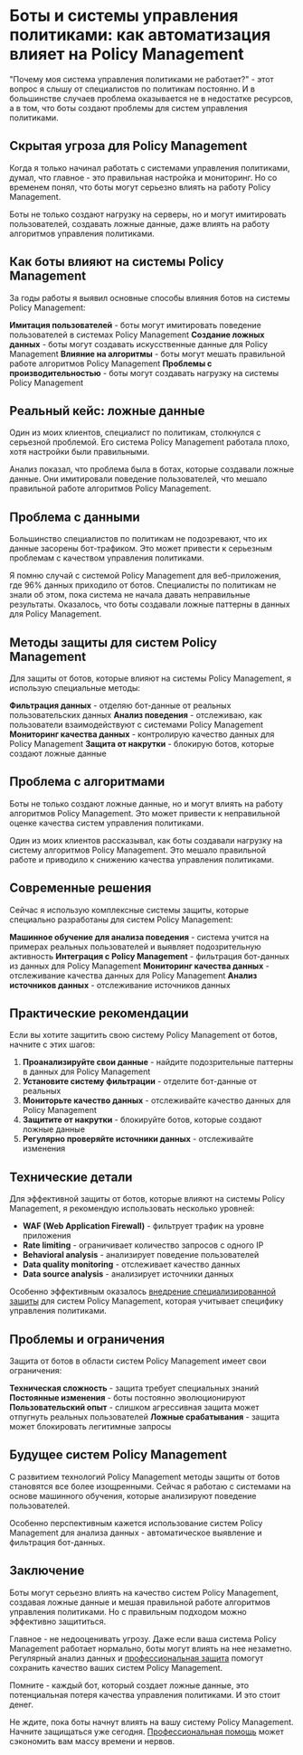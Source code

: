 # Боты и системы управления политиками: как автоматизация влияет на Policy Management

"Почему моя система управления политиками не работает?" - этот вопрос я слышу от специалистов по политикам постоянно. И в большинстве случаев проблема оказывается не в недостатке ресурсов, а в том, что боты создают проблемы для систем управления политиками.

## Скрытая угроза для Policy Management

Когда я только начинал работать с системами управления политиками, думал, что главное - это правильная настройка и мониторинг. Но со временем понял, что боты могут серьезно влиять на работу Policy Management.

Боты не только создают нагрузку на серверы, но и могут имитировать пользователей, создавать ложные данные, даже влиять на работу алгоритмов управления политиками.

## Как боты влияют на системы Policy Management

За годы работы я выявил основные способы влияния ботов на системы Policy Management:

**Имитация пользователей** - боты могут имитировать поведение пользователей в системах Policy Management
**Создание ложных данных** - боты могут создавать искусственные данные для Policy Management
**Влияние на алгоритмы** - боты могут мешать правильной работе алгоритмов Policy Management
**Проблемы с производительностью** - боты могут создавать нагрузку на системы Policy Management

## Реальный кейс: ложные данные

Один из моих клиентов, специалист по политикам, столкнулся с серьезной проблемой. Его система Policy Management работала плохо, хотя настройки были правильными.

Анализ показал, что проблема была в ботах, которые создавали ложные данные. Они имитировали поведение пользователей, что мешало правильной работе алгоритмов Policy Management.

## Проблема с данными

Большинство специалистов по политикам не подозревают, что их данные засорены бот-трафиком. Это может привести к серьезным проблемам с качеством управления политиками.

Я помню случай с системой Policy Management для веб-приложения, где 96% данных приходило от ботов. Специалисты по политикам не знали об этом, пока система не начала давать неправильные результаты. Оказалось, что боты создавали ложные паттерны в данных для Policy Management.

## Методы защиты для систем Policy Management

Для защиты от ботов, которые влияют на системы Policy Management, я использую специальные методы:

**Фильтрация данных** - отделяю бот-данные от реальных пользовательских данных
**Анализ поведения** - отслеживаю, как пользователи взаимодействуют с системами Policy Management
**Мониторинг качества данных** - контролирую качество данных для Policy Management
**Защита от накрутки** - блокирую ботов, которые создают ложные данные

## Проблема с алгоритмами

Боты не только создают ложные данные, но и могут влиять на работу алгоритмов Policy Management. Это может привести к неправильной оценке качества систем управления политиками.

Один из моих клиентов рассказывал, как боты создавали нагрузку на систему алгоритмов Policy Management. Это мешало правильной работе и приводило к снижению качества управления политиками.

## Современные решения

Сейчас я использую комплексные системы защиты, которые специально разработаны для систем Policy Management:

**Машинное обучение для анализа поведения** - система учится на примерах реальных пользователей и выявляет подозрительную активность
**Интеграция с Policy Management** - фильтрация бот-данных из данных для Policy Management
**Мониторинг качества данных** - отслеживание качества данных для Policy Management
**Анализ источников данных** - отслеживание источников данных

## Практические рекомендации

Если вы хотите защитить свою систему Policy Management от ботов, начните с этих шагов:

1. **Проанализируйте свои данные** - найдите подозрительные паттерны в данных для Policy Management
2. **Установите систему фильтрации** - отделите бот-данные от реальных
3. **Мониторьте качество данных** - отслеживайте качество данных для Policy Management
4. **Защитите от накрутки** - блокируйте ботов, которые создают ложные данные
5. **Регулярно проверяйте источники данных** - отслеживайте изменения

## Технические детали

Для эффективной защиты от ботов, которые влияют на системы Policy Management, я рекомендую использовать несколько уровней:

- **WAF (Web Application Firewall)** - фильтрует трафик на уровне приложения
- **Rate limiting** - ограничивает количество запросов с одного IP
- **Behavioral analysis** - анализирует поведение пользователей
- **Data quality monitoring** - отслеживает качество данных
- **Data source analysis** - анализирует источники данных

Особенно эффективным оказалось [внедрение специализированной защиты](https://progaem.com/ustanovka-antibота-usluga-po-zashhite-ot-botов-vashih-sajtов-na-различных-cms-системах.html) для систем Policy Management, которая учитывает специфику управления политиками.

## Проблемы и ограничения

Защита от ботов в области систем Policy Management имеет свои ограничения:

**Техническая сложность** - защита требует специальных знаний
**Постоянные изменения** - боты постоянно эволюционируют
**Пользовательский опыт** - слишком агрессивная защита может отпугнуть реальных пользователей
**Ложные срабатывания** - защита может блокировать легитимные запросы

## Будущее систем Policy Management

С развитием технологий Policy Management методы защиты от ботов становятся все более изощренными. Сейчас я работаю с системами на основе машинного обучения, которые анализируют поведение пользователей.

Особенно перспективным кажется использование систем Policy Management для анализа данных - автоматическое выявление и фильтрация бот-данных.

## Заключение

Боты могут серьезно влиять на качество систем Policy Management, создавая ложные данные и мешая правильной работе алгоритмов управления политиками. Но с правильным подходом можно эффективно защититься.

Главное - не недооценивать угрозу. Даже если ваша система Policy Management работает нормально, боты могут влиять на нее незаметно. Регулярный анализ данных и [профессиональная защита](https://progaem.com/ustanovka-antibота-usluga-po-zashhite-ot-botов-vashih-sajtов-na-различных-cms-системах.html) помогут сохранить качество ваших систем Policy Management.

Помните - каждый бот, который создает ложные данные, это потенциальная потеря качества управления политиками. И это стоит денег.

Не ждите, пока боты начнут влиять на вашу систему Policy Management. Начните защищаться уже сегодня. [Профессиональная помощь](https://progaem.com/ustanovka-antibота-usluga-po-zashhite-ot-botов-vashih-sajtов-na-различных-cms-системах.html) может сэкономить вам массу времени и нервов.
